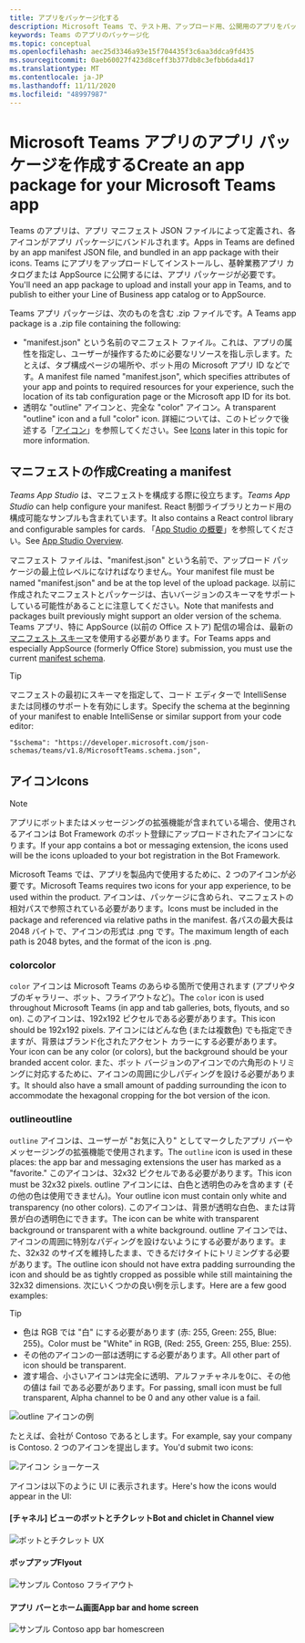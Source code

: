 ```yaml
---
title: アプリをパッケージ化する
description: Microsoft Teams で、テスト用、アップロード用、公開用のアプリをパッケージ化する方法について説明します
keywords: Teams のアプリのパッケージ化
ms.topic: conceptual
ms.openlocfilehash: aec25d3346a93e15f704435f3c6aa3ddca9fd435
ms.sourcegitcommit: 0aeb60027f423d8ceff3b377db8c3efbb6da4d17
ms.translationtype: MT
ms.contentlocale: ja-JP
ms.lasthandoff: 11/11/2020
ms.locfileid: "48997987"
---
```

# <a name="create-an-app-package-for-your-microsoft-teams-app"></a><span data-ttu-id="11135-104">Microsoft Teams アプリのアプリ パッケージを作成する</span><span class="sxs-lookup"><span data-stu-id="11135-104">Create an app package for your Microsoft Teams app</span></span>

<span data-ttu-id="11135-105">Teams のアプリは、アプリ マニフェスト JSON ファイルによって定義され、各アイコンがアプリ パッケージにバンドルされます。</span><span class="sxs-lookup"><span data-stu-id="11135-105">Apps in Teams are defined by an app manifest JSON file, and bundled in an app package with their icons.</span></span> <span data-ttu-id="11135-106">Teams にアプリをアップロードしてインストールし、基幹業務アプリ カタログまたは AppSource に公開するには、アプリ パッケージが必要です。</span><span class="sxs-lookup"><span data-stu-id="11135-106">You'll need an app package to upload and install your app in Teams, and to publish to either your Line of Business app catalog or to AppSource.</span></span>

<span data-ttu-id="11135-107">Teams アプリ パッケージは、次のものを含む .zip ファイルです。</span><span class="sxs-lookup"><span data-stu-id="11135-107">A Teams app package is a .zip file containing the following:</span></span>

* <span data-ttu-id="11135-108">"manifest.json" という名前のマニフェスト ファイル。これは、アプリの属性を指定し、ユーザーが操作するために必要なリソースを指し示します。たとえば、タブ構成ページの場所や、ボット用の Microsoft アプリ ID などです。</span><span class="sxs-lookup"><span data-stu-id="11135-108">A manifest file named "manifest.json", which specifies attributes of your app and points to required resources for your experience, such the location of its tab configuration page or the Microsoft app ID for its bot.</span></span>
* <span data-ttu-id="11135-109">透明な "outline" アイコンと、完全な "color" アイコン。</span><span class="sxs-lookup"><span data-stu-id="11135-109">A transparent "outline" icon and a full "color" icon.</span></span> <span data-ttu-id="11135-110">詳細については、このトピックで後述する「[アイコン](#icons)」を参照してください。</span><span class="sxs-lookup"><span data-stu-id="11135-110">See [Icons](#icons) later in this topic for more information.</span></span>

## <a name="creating-a-manifest"></a><span data-ttu-id="11135-111">マニフェストの作成</span><span class="sxs-lookup"><span data-stu-id="11135-111">Creating a manifest</span></span>

<span data-ttu-id="11135-112">*Teams App Studio* は、マニフェストを構成する際に役立ちます。</span><span class="sxs-lookup"><span data-stu-id="11135-112">*Teams App Studio* can help configure your manifest.</span></span> <span data-ttu-id="11135-113">React 制御ライブラリとカード用の構成可能なサンプルも含まれています。</span><span class="sxs-lookup"><span data-stu-id="11135-113">It also contains a React control library and configurable samples for cards.</span></span> <span data-ttu-id="11135-114">「[App Studio の概要](~/concepts/build-and-test/app-studio-overview.md)」を参照してください。</span><span class="sxs-lookup"><span data-stu-id="11135-114">See [App Studio Overview](~/concepts/build-and-test/app-studio-overview.md).</span></span>

<span data-ttu-id="11135-115">マニフェスト ファイルは、"manifest.json" という名前で、アップロード パッケージの最上位レベルになければなりません。</span><span class="sxs-lookup"><span data-stu-id="11135-115">Your manifest file must be named "manifest.json" and be at the top level of the upload package.</span></span> <span data-ttu-id="11135-116">以前に作成されたマニフェストとパッケージは、古いバージョンのスキーマをサポートしている可能性があることに注意してください。</span><span class="sxs-lookup"><span data-stu-id="11135-116">Note that manifests and packages built previously might support an older version of the schema.</span></span> <span data-ttu-id="11135-117">Teams アプリ、特に AppSource (以前の Office ストア) 配信の場合は、最新の[マニフェスト スキーマ](~/resources/schema/manifest-schema.md)を使用する必要があります。</span><span class="sxs-lookup"><span data-stu-id="11135-117">For Teams apps and especially AppSource (formerly Office Store) submission, you must use the current [manifest schema](~/resources/schema/manifest-schema.md).</span></span>

> [!TIP]
> <span data-ttu-id="11135-118">マニフェストの最初にスキーマを指定して、コード エディターで IntelliSense または同様のサポートを有効にします。</span><span class="sxs-lookup"><span data-stu-id="11135-118">Specify the schema at the beginning of your manifest to enable IntelliSense or similar support from your code editor:</span></span>
>
> `"$schema": "https://developer.microsoft.com/json-schemas/teams/v1.8/MicrosoftTeams.schema.json",`

## <a name="icons"></a><span data-ttu-id="11135-119">アイコン</span><span class="sxs-lookup"><span data-stu-id="11135-119">Icons</span></span>

> [!Note]
> <span data-ttu-id="11135-120">アプリにボットまたはメッセージングの拡張機能が含まれている場合、使用されるアイコンは Bot Framework のボット登録にアップロードされたアイコンになります。</span><span class="sxs-lookup"><span data-stu-id="11135-120">If your app contains a bot or messaging extension, the icons used will be the icons uploaded to your bot registration in the Bot Framework.</span></span>

<span data-ttu-id="11135-121">Microsoft Teams では、アプリを製品内で使用するために、2 つのアイコンが必要です。</span><span class="sxs-lookup"><span data-stu-id="11135-121">Microsoft Teams requires two icons for your app experience, to be used within the product.</span></span> <span data-ttu-id="11135-122">アイコンは、パッケージに含められ、マニフェストの相対パスで参照されている必要があります。</span><span class="sxs-lookup"><span data-stu-id="11135-122">Icons must be included in the package and referenced via relative paths in the manifest.</span></span> <span data-ttu-id="11135-123">各パスの最大長は 2048 バイトで、アイコンの形式は .png です。</span><span class="sxs-lookup"><span data-stu-id="11135-123">The maximum length of each path is 2048 bytes, and the format of the icon is .png.</span></span>

### <a name="color"></a><span data-ttu-id="11135-124">color</span><span class="sxs-lookup"><span data-stu-id="11135-124">color</span></span>

<span data-ttu-id="11135-125">`color` アイコンは Microsoft Teams のあらゆる箇所で使用されます (アプリやタブのギャラリー、ボット、フライアウトなど)。</span><span class="sxs-lookup"><span data-stu-id="11135-125">The `color` icon is used throughout Microsoft Teams (in app and tab galleries, bots, flyouts, and so on).</span></span> <span data-ttu-id="11135-126">このアイコンは、192x192 ピクセルである必要があります。</span><span class="sxs-lookup"><span data-stu-id="11135-126">This icon should be 192x192 pixels.</span></span> <span data-ttu-id="11135-127">アイコンにはどんな色 (または複数色) でも指定できますが、背景はブランド化されたアクセント カラーにする必要があります。</span><span class="sxs-lookup"><span data-stu-id="11135-127">Your icon can be any color (or colors), but the background should be your branded accent color.</span></span> <span data-ttu-id="11135-128">また、ボット バージョンのアイコンでの六角形のトリミングに対応するために、アイコンの周囲に少しパディングを設ける必要があります。</span><span class="sxs-lookup"><span data-stu-id="11135-128">It should also have a small amount of padding surrounding the icon to accommodate the hexagonal cropping for the bot version of the icon.</span></span>

### <a name="outline"></a><span data-ttu-id="11135-129">outline</span><span class="sxs-lookup"><span data-stu-id="11135-129">outline</span></span>

<span data-ttu-id="11135-130">`outline` アイコンは、ユーザーが "お気に入り" としてマークしたアプリ バーやメッセージングの拡張機能で使用されます。</span><span class="sxs-lookup"><span data-stu-id="11135-130">The `outline` icon is used in these places: the app bar and messaging extensions the user has marked as a "favorite."</span></span> <span data-ttu-id="11135-131">このアイコンは、32x32 ピクセルである必要があります。</span><span class="sxs-lookup"><span data-stu-id="11135-131">This icon must be 32x32 pixels.</span></span> <span data-ttu-id="11135-132">outline アイコンには、白色と透明色のみを含めます (その他の色は使用できません)。</span><span class="sxs-lookup"><span data-stu-id="11135-132">Your outline icon must contain only white and transparency (no other colors).</span></span> <span data-ttu-id="11135-133">このアイコンは、背景が透明な白色、または背景が白の透明色にできます。</span><span class="sxs-lookup"><span data-stu-id="11135-133">The icon can be white with transparent background or transparent with a white background.</span></span> <span data-ttu-id="11135-134">outline アイコンでは、アイコンの周囲に特別なパディングを設けないようにする必要があります。また、32x32 のサイズを維持したまま、できるだけタイトにトリミングする必要があります。</span><span class="sxs-lookup"><span data-stu-id="11135-134">The outline icon should not have extra padding surrounding the icon and should be as tightly cropped as possible while still maintaining the 32x32 dimensions.</span></span> <span data-ttu-id="11135-135">次にいくつかの良い例を示します。</span><span class="sxs-lookup"><span data-stu-id="11135-135">Here are a few good examples:</span></span>

> [!TIP]
>  * <span data-ttu-id="11135-136">色は RGB では "白" にする必要があります (赤: 255, Green: 255, Blue: 255)。</span><span class="sxs-lookup"><span data-stu-id="11135-136">Color must be "White" in RGB, (Red: 255, Green: 255, Blue: 255).</span></span>
>  * <span data-ttu-id="11135-137">その他のアイコンの一部は透明にする必要があります。</span><span class="sxs-lookup"><span data-stu-id="11135-137">All other part of icon should be transparent.</span></span>
>  * <span data-ttu-id="11135-138">渡す場合、小さいアイコンは完全に透明、アルファチャネルを0に、その他の値は fail である必要があります。</span><span class="sxs-lookup"><span data-stu-id="11135-138">For passing, small icon must be full transparent, Alpha channel to be 0 and any other value is a fail.</span></span>

![outline アイコンの例](~/assets/images/icons/sample20x20s.png)

<span data-ttu-id="11135-140">たとえば、会社が Contoso であるとします。</span><span class="sxs-lookup"><span data-stu-id="11135-140">For example, say your company is Contoso.</span></span> <span data-ttu-id="11135-141">2 つのアイコンを提出します。</span><span class="sxs-lookup"><span data-stu-id="11135-141">You'd submit two icons:</span></span>

![アイコン ショーケース](~/assets/images/framework/framework_submit_icon.png)

<span data-ttu-id="11135-143">アイコンは以下のように UI に表示されます。</span><span class="sxs-lookup"><span data-stu-id="11135-143">Here's how the icons would appear in the UI:</span></span>

#### <a name="bot-and-chiclet-in-channel-view"></a><span data-ttu-id="11135-144">[チャネル] ビューのボットとチクレット</span><span class="sxs-lookup"><span data-stu-id="11135-144">Bot and chiclet in Channel view</span></span>

![ボットとチクレット UX](~/assets/images/icons/botandchiclet.png)

#### <a name="flyout"></a><span data-ttu-id="11135-146">ポップアップ</span><span class="sxs-lookup"><span data-stu-id="11135-146">Flyout</span></span>

![サンプル Contoso フライアウト](~/assets/images/icons/flyout.png)

#### <a name="app-bar-and-home-screen"></a><span data-ttu-id="11135-148">アプリ バーとホーム画面</span><span class="sxs-lookup"><span data-stu-id="11135-148">App bar and home screen</span></span>

![サンプル Contoso app bar homescreen](~/assets/images/icons/appbarhomescreen.png)
